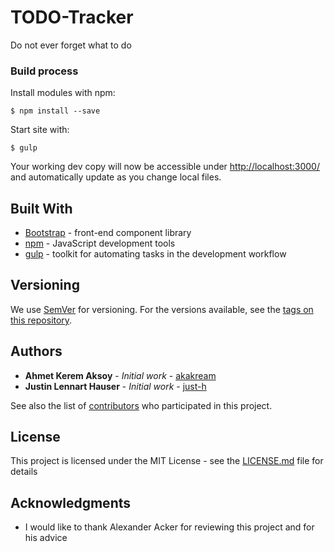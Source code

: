 # TODO-Tracker

Do not ever forget what to do

### Build process

Install modules with npm:

```
$ npm install --save
```

Start site with:

```
$ gulp
```
Your working dev copy will now be accessible under [http://localhost:3000/](http://localhost:3000/) and automatically update as you change local files.

## Built With

* [Bootstrap](https://getbootstrap.com/) - front-end component library
* [npm](https://www.npmjs.com/) - JavaScript development tools
* [gulp](https://gulpjs.com/) - toolkit for automating tasks in the development workflow

## Versioning

We use [SemVer](http://semver.org/) for versioning. For the versions available, see the [tags on this repository](https://github.com/akakream/TODO-Tracker/tags). 

## Authors

* **Ahmet Kerem Aksoy** - *Initial work* - [akakream](https://github.com/akakream)
* **Justin Lennart Hauser** - *Initial work* - [just-h](https://github.com/just-h)

See also the list of [contributors](https://github.com/akakream/TODO-Tracker/contributors) who participated in this project.

## License

This project is licensed under the MIT License - see the [LICENSE.md](LICENSE.md) file for details

## Acknowledgments

* I would like to thank Alexander Acker for reviewing this project and for his advice 